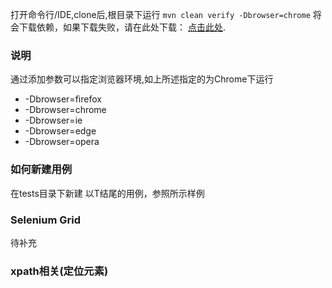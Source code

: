 
打开命令行/IDE,clone后,根目录下运行 `mvn clean verify -Dbrowser=chrome` 将会下载依赖，如果下载失败，请在此处下载：
[点击此处](https://github.com/qq0313/selenium_standalone_binaries). 


### 说明

通过添加参数可以指定浏览器环境,如上所述指定的为Chrome下运行

- -Dbrowser=firefox
- -Dbrowser=chrome
- -Dbrowser=ie
- -Dbrowser=edge
- -Dbrowser=opera


### 如何新建用例
在tests目录下新建 以T结尾的用例，参照所示样例

### Selenium Grid
待补充


### xpath相关(定位元素)


